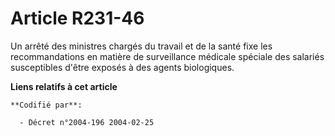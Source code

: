 # Article R231-46

Un arrêté des ministres chargés du travail et de la santé fixe les recommandations en matière de surveillance médicale
spéciale des salariés susceptibles d'être exposés à des agents biologiques.

**Liens relatifs à cet article**

	**Codifié par**:

	  - Décret n°2004-196 2004-02-25
